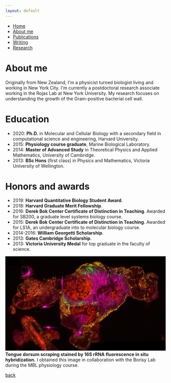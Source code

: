 ```yaml
---
layout: default
---
```

- [Home](.)
- [About me](./about-me.html)
- [Publications](./publications.html)
- [Writing](./blog.html)
- [Research](./research.html)

# About me
Originally from New Zealand, I'm a physicist turned biologist living and working in New York City. I'm currently a postdoctoral research associate working in the Rojas Lab at New York University. My research focuses on understanding the growth of the Gram-positive bacterial cell wall.

# Education
- 2020: **Ph.D.** in Molecular and Cellular Biology with a secondary field in computational science and engineering, Harvard University.
- 2015: **Physiology course graduate**, Marine Biological Laboratory.
- 2014: **Master of Advanced Study** in Theoretical Physics and Applied Mathematics, University of Cambridge.
- 2013: **BSc Hons** (first class) in Physics and Mathematics, Victoria University of Wellington.

# Honors and awards
- 2019: **Harvard Quantitative Biology Student Award**.
- 2018: **Harvard Graduate Merit Fellowship**.
- 2016: **Derek Bok Center Certificate of Distinction in Teaching**. Awarded for SB200, a graduate level systems biology course.
- 2015: **Derek Bok Center Certificate of Distinction in Teaching**. Awarded for LS1A, an undergraduate into to molecular biology course.
- 2014-2016: **William Georgetti Scholarship**.
- 2013: **Gates Cambridge Scholarship**.
- 2013: **Victoria University Medal** for top graduate in the faculty of science.

![image](./image.jpeg)
**Tongue dorsum scraping stained by 16S rRNA fluorescence in situ hybridization.** I obtained this image in collaboration with the Borisy Lab during the MBL physiology course.

[back](./)
